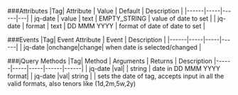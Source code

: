 ###Attributes
|Tag| Attribute | Value | Default | Description |
|------|-----|------|---|
| jq-date |   value  |  text    | EMPTY_STRING |  value of date to set |
| jq-date |   format  |  text   | DD MMM YYYY |  format of date of date to set |


###Events
|Tag| Event Attribute | Event | Description |
|------|-----|-----|------|
| jq-date |onchange|change|  when date is selected/changed |

###jQuery Methods
|Tag| Method | Arguments | Returns | Description
|------|-----|-----|------|------|
| jq-date |val|  | string |  date in  DD MMM YYYY format|
| jq-date |val| string | |  sets the date of tag, accepts input in all the valid formats, also tenors like (1d,2m,5w,2y)





